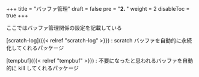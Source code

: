 +++
title = "バッファ管理"
draft = false
pre = "<b>2. </b>"
weight = 2
disableToc = true
+++

ここではバッファ管理関係の設定を記載している

[scratch-log]({{< relref "scratch-log" >}})
: scratch バッファを自動的に永続化してくれるパッケージ

[tempbuf]({{< relref "tempbuf" >}})
: 不要になったと思われるバッファを自動的に kill してくれるパッケージ

